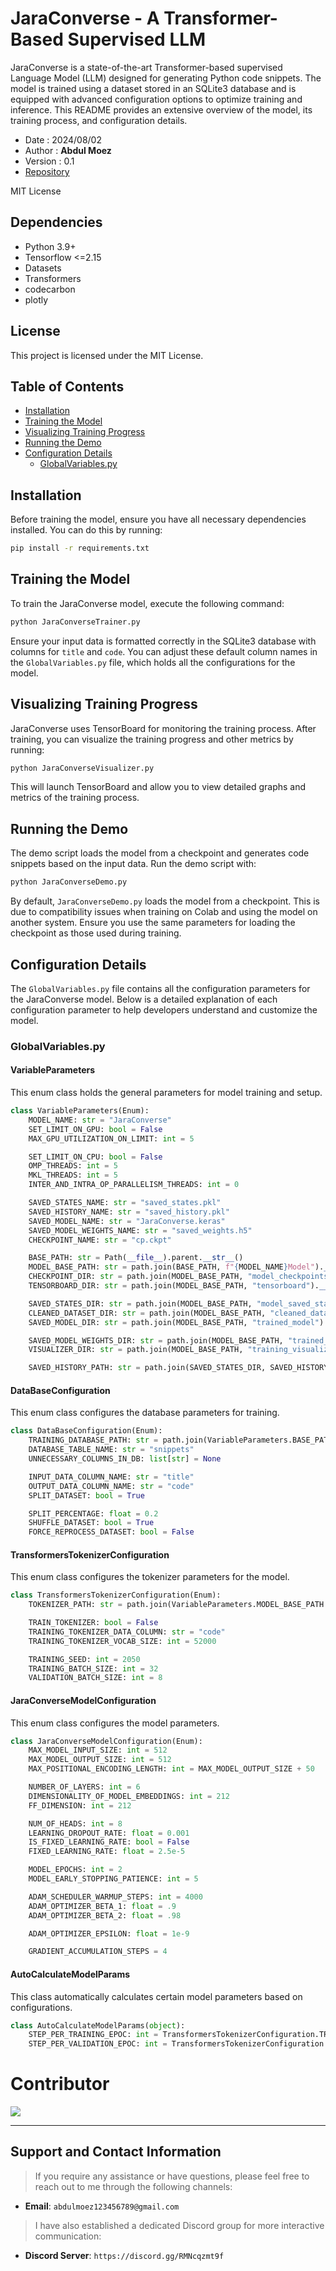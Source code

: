 # JaraConverse - A Transformer-Based Supervised LLM

JaraConverse is a state-of-the-art Transformer-based supervised Language Model (LLM) designed for generating Python code snippets. The model is trained using a dataset stored in an SQLite3 database and is equipped with advanced configuration options to optimize training and inference. This README provides an extensive overview of the model, its training process, and configuration details.

 *  Date   : 2024/08/02
 *  Author : **__Abdul Moez__**
 *  Version : 0.1
 *  [Repository](https://github.com/Anonym0usWork1221/JaraConverse-TransformersBased)

 MIT License

## Dependencies
* Python 3.9+
* Tensorflow <=2.15
* Datasets
* Transformers
* codecarbon
* plotly

## License
This project is licensed under the MIT License.

## Table of Contents
- [Installation](#installation)
- [Training the Model](#training-the-model)
- [Visualizing Training Progress](#visualizing-training-progress)
- [Running the Demo](#running-the-demo)
- [Configuration Details](#configuration-details)
  - [GlobalVariables.py](#globalvariablespy)

## Installation
Before training the model, ensure you have all necessary dependencies installed. You can do this by running:
```bash
pip install -r requirements.txt
```

## Training the Model
To train the JaraConverse model, execute the following command:

```bash
python JaraConverseTrainer.py
```

Ensure your input data is formatted correctly in the SQLite3 database with columns for `title` and `code`. You can adjust these default column names in the `GlobalVariables.py` file, which holds all the configurations for the model.

## Visualizing Training Progress
JaraConverse uses TensorBoard for monitoring the training process. After training, you can visualize the training progress and other metrics by running:

```bash
python JaraConverseVisualizer.py
```

This will launch TensorBoard and allow you to view detailed graphs and metrics of the training process.

## Running the Demo
The demo script loads the model from a checkpoint and generates code snippets based on the input data. Run the demo script with:

```bash
python JaraConverseDemo.py
```

By default, `JaraConverseDemo.py` loads the model from a checkpoint. This is due to compatibility issues when training on Colab and using the model on another system. Ensure you use the same parameters for loading the checkpoint as those used during training.

## Configuration Details
The `GlobalVariables.py` file contains all the configuration parameters for the JaraConverse model. Below is a detailed explanation of each configuration parameter to help developers understand and customize the model.

### GlobalVariables.py
#### VariableParameters
This enum class holds the general parameters for model training and setup.

```python
class VariableParameters(Enum):
    MODEL_NAME: str = "JaraConverse"
    SET_LIMIT_ON_GPU: bool = False
    MAX_GPU_UTILIZATION_ON_LIMIT: int = 5

    SET_LIMIT_ON_CPU: bool = False
    OMP_THREADS: int = 5
    MKL_THREADS: int = 5
    INTER_AND_INTRA_OP_PARALLELISM_THREADS: int = 0

    SAVED_STATES_NAME: str = "saved_states.pkl"
    SAVED_HISTORY_NAME: str = "saved_history.pkl"
    SAVED_MODEL_NAME: str = "JaraConverse.keras"
    SAVED_MODEL_WEIGHTS_NAME: str = "saved_weights.h5"
    CHECKPOINT_NAME: str = "cp.ckpt"

    BASE_PATH: str = Path(__file__).parent.__str__()
    MODEL_BASE_PATH: str = path.join(BASE_PATH, f"{MODEL_NAME}Model").__str__()
    CHECKPOINT_DIR: str = path.join(MODEL_BASE_PATH, "model_checkpoints").__str__()
    TENSORBOARD_DIR: str = path.join(MODEL_BASE_PATH, "tensorboard").__str__()

    SAVED_STATES_DIR: str = path.join(MODEL_BASE_PATH, "model_saved_states").__str__()
    CLEANED_DATASET_DIR: str = path.join(MODEL_BASE_PATH, "cleaned_dataset").__str__()
    SAVED_MODEL_DIR: str = path.join(MODEL_BASE_PATH, "trained_model").__str__()

    SAVED_MODEL_WEIGHTS_DIR: str = path.join(MODEL_BASE_PATH, "trained_weights").__str__()
    VISUALIZER_DIR: str = path.join(MODEL_BASE_PATH, "training_visualization").__str__()

    SAVED_HISTORY_PATH: str = path.join(SAVED_STATES_DIR, SAVED_HISTORY_NAME).__str__()
```

#### DataBaseConfiguration
This enum class configures the database parameters for training.

```python
class DataBaseConfiguration(Enum):
    TRAINING_DATABASE_PATH: str = path.join(VariableParameters.BASE_PATH.value, "python_code_snippets.db").__str__()
    DATABASE_TABLE_NAME: str = "snippets"
    UNNECESSARY_COLUMNS_IN_DB: list[str] = None

    INPUT_DATA_COLUMN_NAME: str = "title"
    OUTPUT_DATA_COLUMN_NAME: str = "code"
    SPLIT_DATASET: bool = True

    SPLIT_PERCENTAGE: float = 0.2
    SHUFFLE_DATASET: bool = True
    FORCE_REPROCESS_DATASET: bool = False
```

#### TransformersTokenizerConfiguration
This enum class configures the tokenizer parameters for the model.

```python
class TransformersTokenizerConfiguration(Enum):
    TOKENIZER_PATH: str = path.join(VariableParameters.MODEL_BASE_PATH.value, "JaraConverseTokenizer").__str__()

    TRAIN_TOKENIZER: bool = False
    TRAINING_TOKENIZER_DATA_COLUMN: str = "code"
    TRAINING_TOKENIZER_VOCAB_SIZE: int = 52000

    TRAINING_SEED: int = 2050
    TRAINING_BATCH_SIZE: int = 32
    VALIDATION_BATCH_SIZE: int = 8
```

#### JaraConverseModelConfiguration
This enum class configures the model parameters.

```python
class JaraConverseModelConfiguration(Enum):
    MAX_MODEL_INPUT_SIZE: int = 512
    MAX_MODEL_OUTPUT_SIZE: int = 512
    MAX_POSITIONAL_ENCODING_LENGTH: int = MAX_MODEL_OUTPUT_SIZE + 50

    NUMBER_OF_LAYERS: int = 6
    DIMENSIONALITY_OF_MODEL_EMBEDDINGS: int = 212
    FF_DIMENSION: int = 212

    NUM_OF_HEADS: int = 8
    LEARNING_DROPOUT_RATE: float = 0.001
    IS_FIXED_LEARNING_RATE: bool = False
    FIXED_LEARNING_RATE: float = 2.5e-5

    MODEL_EPOCHS: int = 2
    MODEL_EARLY_STOPPING_PATIENCE: int = 5

    ADAM_SCHEDULER_WARMUP_STEPS: int = 4000
    ADAM_OPTIMIZER_BETA_1: float = .9
    ADAM_OPTIMIZER_BETA_2: float = .98

    ADAM_OPTIMIZER_EPSILON: float = 1e-9

    GRADIENT_ACCUMULATION_STEPS = 4
```

#### AutoCalculateModelParams
This class automatically calculates certain model parameters based on configurations.

```python
class AutoCalculateModelParams(object):
    STEP_PER_TRAINING_EPOC: int = TransformersTokenizerConfiguration.TRAINING_BATCH_SIZE.value
    STEP_PER_VALIDATION_EPOC: int = TransformersTokenizerConfiguration.VALIDATION_BATCH_SIZE.value
```


# Contributor

<a href = "https://github.com/Anonym0usWork1221/JaraConverse-TransformersBased/graphs/contributors">
  <img src = "https://contrib.rocks/image?repo=Anonym0usWork1221/JaraConverse-TransformersBased"/>
</a>

-----------
Support and Contact Information
----------
> If you require any assistance or have questions, please feel free to reach out to me through the following channels:  
* **Email**: `abdulmoez123456789@gmail.com`

> I have also established a dedicated Discord group for more interactive communication:  
* **Discord Server**: `https://discord.gg/RMNcqzmt9f`


